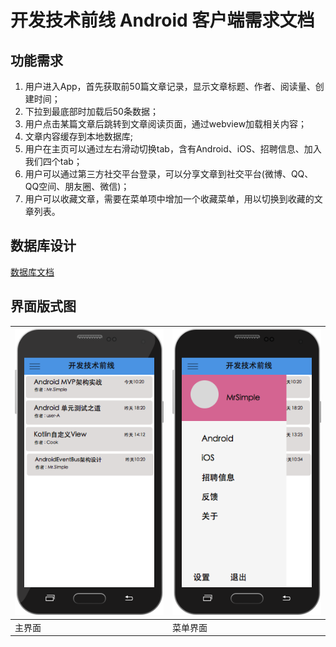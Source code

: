 # 开发技术前线 Android 客户端需求文档

## 功能需求

1. 用户进入App，首先获取前50篇文章记录，显示文章标题、作者、阅读量、创建时间；
2. 下拉到最底部时加载后50条数据；
3. 用户点击某篇文章后跳转到文章阅读页面，通过webview加载相关内容；
4. 文章内容缓存到本地数据库;
5. 用户在主页可以通过左右滑动切换tab，含有Android、iOS、招聘信息、加入我们四个tab；
6. 用户可以通过第三方社交平台登录，可以分享文章到社交平台(微博、QQ、QQ空间、朋友圈、微信)；
7. 用户可以收藏文章，需要在菜单项中增加一个收藏菜单，用以切换到收藏的文章列表。

## 数据库设计

[数据库文档](document/db.md)


## 界面版式图

| ![](document/images/material.png) | ![](document/images/material-menu.png) |
|--------|--------|
| 主界面 | 菜单界面 |